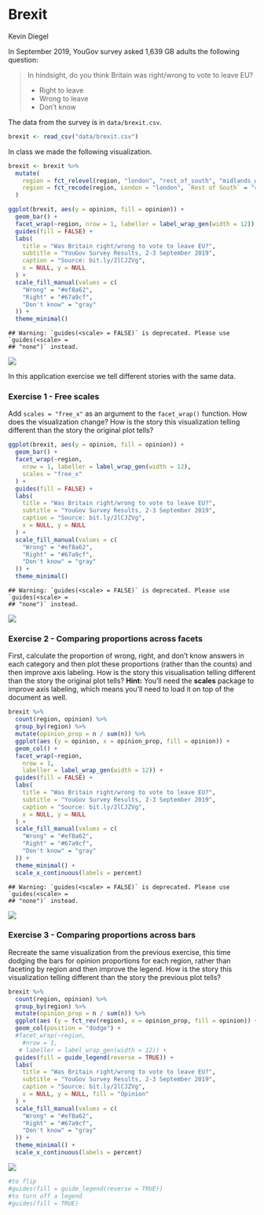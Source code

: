 Brexit
================
Kevin Diegel

In September 2019, YouGov survey asked 1,639 GB adults the following
question:

> In hindsight, do you think Britain was right/wrong to vote to leave
> EU?
>
> -   Right to leave  
> -   Wrong to leave  
> -   Don’t know

The data from the survey is in `data/brexit.csv`.

``` r
brexit <- read_csv("data/brexit.csv")
```

In class we made the following visualization.

``` r
brexit <- brexit %>%
  mutate(
    region = fct_relevel(region, "london", "rest_of_south", "midlands_wales", "north", "scot"),
    region = fct_recode(region, London = "london", `Rest of South` = "rest_of_south", `Midlands / Wales` = "midlands_wales", North = "north", Scotland = "scot")
  )

ggplot(brexit, aes(y = opinion, fill = opinion)) +
  geom_bar() +
  facet_wrap(~region, nrow = 1, labeller = label_wrap_gen(width = 12)) +
  guides(fill = FALSE) +
  labs(
    title = "Was Britain right/wrong to vote to leave EU?",
    subtitle = "YouGov Survey Results, 2-3 September 2019",
    caption = "Source: bit.ly/2lCJZVg",
    x = NULL, y = NULL
  ) +
  scale_fill_manual(values = c(
    "Wrong" = "#ef8a62",
    "Right" = "#67a9cf",
    "Don't know" = "gray"
  )) +
  theme_minimal()
```

    ## Warning: `guides(<scale> = FALSE)` is deprecated. Please use `guides(<scale> =
    ## "none")` instead.

![](brexit_files/figure-gfm/unnamed-chunk-2-1.png)<!-- -->

In this application exercise we tell different stories with the same
data.

### Exercise 1 - Free scales

Add `scales = "free_x"` as an argument to the `facet_wrap()` function.
How does the visualization change? How is the story this visualization
telling different than the story the original plot tells?

``` r
ggplot(brexit, aes(y = opinion, fill = opinion)) +
  geom_bar() +
  facet_wrap(~region,
    nrow = 1, labeller = label_wrap_gen(width = 12),
    scales = "free_x"
  ) +
  guides(fill = FALSE) +
  labs(
    title = "Was Britain right/wrong to vote to leave EU?",
    subtitle = "YouGov Survey Results, 2-3 September 2019",
    caption = "Source: bit.ly/2lCJZVg",
    x = NULL, y = NULL
  ) +
  scale_fill_manual(values = c(
    "Wrong" = "#ef8a62",
    "Right" = "#67a9cf",
    "Don't know" = "gray"
  )) +
  theme_minimal()
```

    ## Warning: `guides(<scale> = FALSE)` is deprecated. Please use `guides(<scale> =
    ## "none")` instead.

![](brexit_files/figure-gfm/unnamed-chunk-3-1.png)<!-- -->

### Exercise 2 - Comparing proportions across facets

First, calculate the proportion of wrong, right, and don’t know answers
in each category and then plot these proportions (rather than the
counts) and then improve axis labeling. How is the story this
visualisation telling different than the story the original plot tells?
**Hint:** You’ll need the **scales** package to improve axis labeling,
which means you’ll need to load it on top of the document as well.

``` r
brexit %>%
  count(region, opinion) %>%
  group_by(region) %>%
  mutate(opinion_prop = n / sum(n)) %>%
  ggplot(aes (y = opinion, x = opinion_prop, fill = opinion)) + 
  geom_col() + 
  facet_wrap(~region,
    nrow = 1, 
    labeller = label_wrap_gen(width = 12)) +
  guides(fill = FALSE) +
  labs(
    title = "Was Britain right/wrong to vote to leave EU?",
    subtitle = "YouGov Survey Results, 2-3 September 2019",
    caption = "Source: bit.ly/2lCJZVg",
    x = NULL, y = NULL
  ) +
  scale_fill_manual(values = c(
    "Wrong" = "#ef8a62",
    "Right" = "#67a9cf",
    "Don't know" = "gray"
  )) +
  theme_minimal() + 
  scale_x_continuous(labels = percent)
```

    ## Warning: `guides(<scale> = FALSE)` is deprecated. Please use `guides(<scale> =
    ## "none")` instead.

![](brexit_files/figure-gfm/unnamed-chunk-4-1.png)<!-- -->

### Exercise 3 - Comparing proportions across bars

Recreate the same visualization from the previous exercise, this time
dodging the bars for opinion proportions for each region, rather than
faceting by region and then improve the legend. How is the story this
visualization telling different than the story the previous plot tells?

``` r
brexit %>%
  count(region, opinion) %>%
  group_by(region) %>%
  mutate(opinion_prop = n / sum(n)) %>%
  ggplot(aes (y = fct_rev(region), x = opinion_prop, fill = opinion)) + 
  geom_col(position = "dodge") + 
  #facet_wrap(~region,
    #nrow = 1, 
   # labeller = label_wrap_gen(width = 12)) +
  guides(fill = guide_legend(reverse = TRUE)) +
  labs(
    title = "Was Britain right/wrong to vote to leave EU?",
    subtitle = "YouGov Survey Results, 2-3 September 2019",
    caption = "Source: bit.ly/2lCJZVg",
    x = NULL, y = NULL, fill = "Opinion"
  ) +
  scale_fill_manual(values = c(
    "Wrong" = "#ef8a62",
    "Right" = "#67a9cf",
    "Don't know" = "gray"
  )) +
  theme_minimal() + 
  scale_x_continuous(labels = percent)
```

![](brexit_files/figure-gfm/unnamed-chunk-5-1.png)<!-- -->

``` r
#to flip
#guides(fill = guide_legend(reverse = TRUE))
#to turn off a legend 
#guides(fill = TRUE)
```
